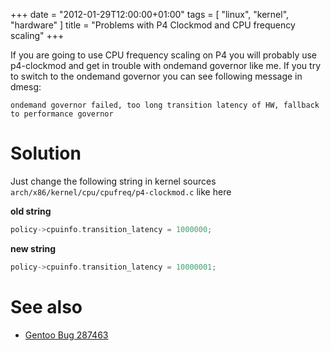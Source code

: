 +++
date = "2012-01-29T12:00:00+01:00"
tags = [ "linux", "kernel", "hardware" ]
title = "Problems with P4 Clockmod and CPU frequency scaling"
+++

If you are going to use CPU frequency scaling on P4 you will probably use p4-clockmod and get in trouble with ondemand governor like me.
If you try to switch to the ondemand governor you can see following message in dmesg:

```text
ondemand governor failed, too long transition latency of HW, fallback to performance governor
```

<!--more-->

# Solution

Just change the following string in kernel sources `arch/x86/kernel/cpu/cpufreq/p4-clockmod.c` like here

**old string**

```c
policy->cpuinfo.transition_latency = 1000000;
```

**new string**

```c
policy->cpuinfo.transition_latency = 10000001;
```

# See also

- [Gentoo Bug 287463](https://bugs.gentoo.org/show_bug.cgi?id=287463)
